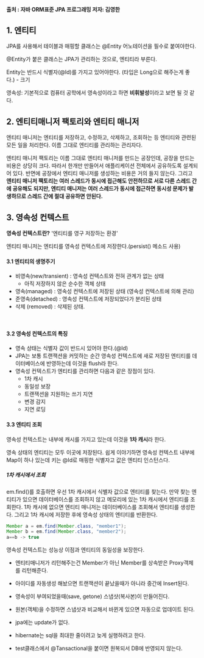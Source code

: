 #### 출처 : 자바 ORM표준 JPA 프로그래밍 저자: 김영한



## 1. 엔티티

JPA를 사용해서 테이블과 매핑할 클래스는 @Entity 어노테이션을 필수로 붙여야한다. 

@Entity가 붙은 클래스는 JPA가 관리하는 것으로, 엔티티라 부른다.

Entity는 반드시 식별자(@Id)를 가지고 있어야한다. (타입은 Long으로 해주는게 좋다.) - 크기

영속성: 기본적으로 컴퓨터 공학에서 영속성이라고 하면 **비휘발성**이라고 보면 될 것 같다.

  



## 2. 엔티티매니저 팩토리와 엔티티 매니저

엔티티 매니저는 엔티티를 저장하고, 수정하고, 삭제하고, 조회하는 등 엔티티와 관련된 모든 일을 처리한다. 이름 그대로 엔티티를 관리하는 관리자다.



엔티티 매니저 팩토리는 이름 그대로 엔티티 매니저를 만드는 공장인데, 공장을 만드는 비용은 상당히 크다. 따라서 한개만 만들어서 애플리케이션 전체에서 공유하도록 설계되어 있다. 반면에 공장에서 엔티티 매니저를 생성하는 비용은 거의 들지 않는다. 그리고 **엔티티 매니저 팩토리는 여러 스레드가 동시에 접근해도 안전하므로 서로 다른 스레드 간에 공유해도 되지만, 엔티티 매니저는 여러 스레드가 동시에 접근하면 동시성 문제가 발생하므로 스레드 간에 절대 공유하면 안된다.**



## 3. 영속성 컨텍스트

**영속성 컨텍스트란?**  '엔티티를 영구 저장하는 환경'

엔티티 매니저는 엔티티를 영속성 컨텍스트에 저장한다.(persist() 메소드 사용)

####  

#### 3.1 엔티티의 생명주기 

- 비영속(new/transient) : 영속성 컨텍스트와 전혀 관계가 없는 상태
  - 아직 저장하지 않은 순수한 객체 상태
- 영속(managed) : 영속성 컨텍스트에 저장된 상태 (영속성 컨텍스트에 의해 관리)
- 준영속(detached) : 영속성 컨텍스트에 저장되었다가 분리된 상태
- 삭제 (removed) : 삭제된 상태.   

​      

#### 3.2 영속성 컨텍스트의 특징

- 영속 상태는 식별자 값이 반드시 있어야 한다.(@Id)
- JPA는 보통 트랜잭션을 커밋하는 순간 영속성 컨텍스트에 새로 저장된 엔티티를 데이터베이스에 반영하는데 이것을 flush라 한다.
- 영속성 컨텍스트가 엔티티를 관리하면 다음과 같은 장점이 있다.
  - 1차 캐시
  - 동일성 보장
  - 트랜잭션을 지원하는 쓰기 지연
  - 변경 감지
  - 지연 로딩



#### 3.3 엔티티 조회

영속성 컨텍스트는 내부에 캐시를 가지고 있는데 이것을 **1차 캐시**라 한다.

영속 상태의 엔티티는 모두 이곳에 저장된다. 쉽게 이야기하면 영속성 컨텍스트 내부에 Map이 하나 있는데 키는 @Id로 매핑한 식별자고 값은 엔티티 인스턴스다.

##### 1차 캐시에서 조회

em.find()를 호출하면 우선 1차 캐시에서 식별자 값으로 엔티티를 찾는다. 만약 찾는 엔티티가 있으면 데이터베이스를 조회하지 않고 메모리에 있는 1차 캐시에서 엔티티를 조회한다. 1차 캐시에 없으면 엔티티 매니저는 데이터베이스를 조회해서 엔티티를 생성한다. 그리고 1차 캐시에 저장한 후에 영속성 상태의 엔티티를 반환한다.

```java
Member a = em.find(Member.class, "member1");
Member b = em.find(Member.class, "member2");
a==b -> true
```

영속성 컨텍스트는 성능상 이점과 엔티티의 동일성을 보장한다.



- 엔티티매니저가 리턴해주는건 Member가 아닌 Member를 상속받은 Proxy객체를 리턴해준다.

- 아이디를 자동생성 해놨으면 트랜잭션이 끝났을때가 아니라 중간에 Insert된다.

- 영속성이 부여되었을때(save, getone) 스냅샷(복사본)이 만들어진다.

- 원본(객체)을 수정하면 스냅샷과 비교해서 바뀐게 있으면 자동으로 업데이트 된다.

- jpa에는 update가 없다. 
- hibernate는 sql을 최대한 줄이려고 늦게 실행하려고 한다.
- test클래스에서 @Tansactional을 붙이면 원복되서 DB에 반영되지 않는다.



